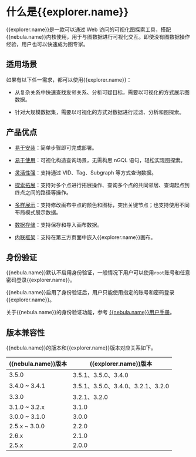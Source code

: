 # 什么是{{explorer.name}}

{{explorer.name}}是一款可以通过 Web 访问的可视化图探索工具，搭配{{nebula.name}}内核使用，用于与图数据进行可视化交互。即使没有图数据操作经验，用户也可以快速成为图专家。

## 适用场景

如果有以下任一需求，都可以使用{{explorer.name}}：

- 从复杂关系中快速查找友邻关系、分析可疑目标，需要以可视化的方式展示图数据。

- 针对大规模数据集，需要以可视化的方式对数据进行过滤、分析和图探索。

## 产品优点

- [易于安装](../deploy-connect/ex-ug-deploy.md)：简单步骤即可完成部署。

- [易于使用](../12.query-visually.md)：可视化构造查询场景，无需构思 nGQL 语句，轻松实现图探索。

- [灵活性强](../graph-explorer/ex-ug-query-exploration.md)：支持通过 VID、Tag、Subgraph 等方式查询数据。

- [探索拓展](../graph-explorer/ex-ug-graph-exploration.md)：支持对多个点进行拓展操作、查询多个点的共同邻居、查询起点到终点之间的路径等操作。

- [多样展示](../canvas-operations/canvas-overview.md)：支持修改画布中点的颜色和图标，突出关键节点；也支持使用不同布局模式展示数据。

- [数据存储](../canvas-operations/canvas-snapshot.md)：支持保存和导入画布数据。

- [内联框架](../iframe.md)：支持在第三方页面中嵌入{{explorer.name}}画布。

<!-- - 便于筛选：支持基于自定义条件灵活筛选需要展示的数据。-->

## 身份验证

{{nebula.name}}默认不启用身份验证，一般情况下用户可以使用`root`账号和任意密码登录{{explorer.name}}。

{{nebula.name}}启用了身份验证后，用户只能使用指定的账号和密码登录{{explorer.name}}。

关于{{nebula.name}}的身份验证功能，参考 [{{nebula.name}}用户手册](../../7.data-security/1.authentication/1.authentication.md "点击前往{{nebula.name}}官网")。

## 版本兼容性

{{nebula.name}}的版本和{{explorer.name}}版本对应关系如下。

|{{nebula.name}}版本 | {{explorer.name}}版本 |
| --- | --- |
| 3.5.0         | 3.5.1、3.5.0、3.4.0   |
| 3.4.0 ~ 3.4.1 | 3.5.1、3.5.0、3.4.0、3.2.1、3.2.0   |
| 3.3.0 | 3.2.1、3.2.0|
| 3.1.0 ~ 3.2.x| 3.1.0|
| 3.0.0 ~ 3.1.0 | 3.0.0  |
| 2.5.x ~ 3.0.0| 2.2.0|
| 2.6.x | 2.1.0 |
| 2.5.x | 2.0.0 |

<!--
## 视频

* [NebulaGraph Explore Demo Show](https://www.bilibili.com/video/BV1VL4y1V7C2/)（2 分 54 秒）
<iframe src="//player.bilibili.com/player.html?aid=853353222&bvid=BV1VL4y1V7C2&cid=581214591&page=1&high_quality=1" scrolling="no" border="0" frameborder="no" framespacing="0" allowfullscreen="true" width="720px" height="480px"> </iframe>

-->